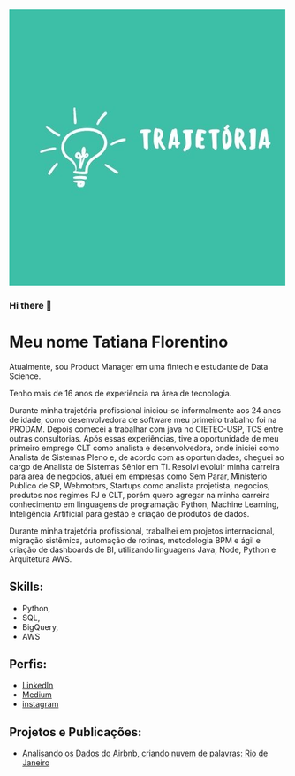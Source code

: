 
<img src="https://raw.githubusercontent.com/TatianaFlorentino/trajetoria/7677823a87184296885957db03cc14fda9999459/4.jpg" alt="dados" />


 ### Hi there 👋
# Meu nome  Tatiana Florentino

Atualmente, sou Product Manager em uma fintech e estudante de Data Science.

Tenho mais de 16 anos de experiência na área de tecnologia.

Durante minha trajetória profissional iniciou-se informalmente aos 24 anos de idade, como desenvolvedora de software meu primeiro trabalho foi na PRODAM.
Depois comecei a trabalhar com java no CIETEC-USP, TCS entre outras consultorias.
Após essas experiências, tive a oportunidade de meu primeiro emprego CLT como analista e desenvolvedora, onde iniciei como Analista de Sistemas Pleno e, de acordo com as oportunidades, cheguei ao cargo de Analista de Sistemas Sênior em TI. 
Resolvi evoluir minha carreira para area de negocios, atuei em empresas como Sem Parar, Ministerio Publico de SP, Webmotors, Startups como analista projetista, negocios, produtos nos regimes PJ e CLT, porém quero agregar na minha carreira conhecimento em linguagens de programação Python, Machine Learning, Inteligência Artificial para gestão e criação de produtos de dados.

Durante minha trajetória profissional, trabalhei em projetos internacional, migração sistêmica, automação de rotinas, metodologia BPM e ágil e criação de dashboards de BI, utilizando linguagens Java, Node, Python e Arquitetura AWS.


## Skills: 

* Python, 
* SQL, 
* BigQuery, 
* AWS

## Perfis:


* [LinkedIn](https://br.linkedin.com/public-profile/in/tatiana-florentino-52179010)
* [Medium](https://medium.com/@tatianafloren)
* [instagram](https://www.instagram.com/trajetoria_datascience/?hl=pt)


## Projetos e Publicações:
* [Analisando os Dados do Airbnb, criando nuvem de palavras: Rio de Janeiro](https://colab.research.google.com/drive/1b5etiXNCLKLAOKzGhXFNMQ5ENyPD_jPz#scrollTo=CQmgS21yF0Ju)

<!--
**TatianaFlorentino/TatianaFlorentino** is a ✨ _special_ ✨ repository because its `README.md` (this file) appears on your GitHub profile.

Here are some ideas to get you started:

- 🔭 I’m currently working on ...
- 🌱 I’m currently learning ...
- 👯 I’m looking to collaborate on ...
- 🤔 I’m looking for help with ...
- 💬 Ask me about ...
- 📫 How to reach me: ...
- 😄 Pronouns: ...
- ⚡ Fun fact: ...
-->

